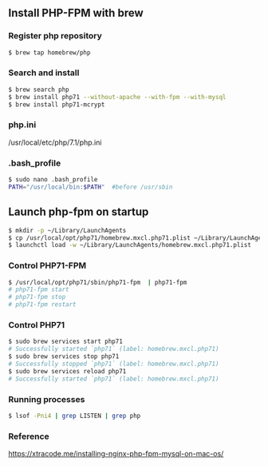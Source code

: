 ## Install PHP-FPM with brew

### Register php repository
```bash
$ brew tap homebrew/php
```

### Search and install
```bash
$ brew search php
$ brew install php71 --without-apache --with-fpm --with-mysql
$ brew install php71-mcrypt
```
### php.ini
/usr/local/etc/php/7.1/php.ini

### .bash_profile
```bash
$ sudo nano .bash_profile
PATH="/usr/local/bin:$PATH"  #before /usr/sbin
```

## Launch php-fpm on startup
```bash
$ mkdir -p ~/Library/LaunchAgents
$ cp /usr/local/opt/php71/homebrew.mxcl.php71.plist ~/Library/LaunchAgents/
$ launchctl load -w ~/Library/LaunchAgents/homebrew.mxcl.php71.plist
```

### Control PHP71-FPM
```bash
$ /usr/local/opt/php71/sbin/php71-fpm  | php71-fpm
# php71-fpm start
# php71-fpm stop
# php71-fpm restart
```

### Control PHP71
```bash
$ sudo brew services start php71
# Successfully started `php71` (label: homebrew.mxcl.php71)
$ sudo brew services stop php71
# Successfully stopped `php71` (label: homebrew.mxcl.php71)
$ sudo brew services reload php71
# Successfully started `php71` (label: homebrew.mxcl.php71)
```

### Running processes
```bash
$ lsof -Pni4 | grep LISTEN | grep php
```

### Reference
https://xtracode.me/installing-nginx-php-fpm-mysql-on-mac-os/